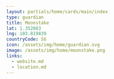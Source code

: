 ```yaml
---
layout: partials/home/cards/main/index
type: guardian
title: Moonstake
lat: 1.352083
lng: 103.819839
countryCode: SG
icon: /assets/img/home/guardian.svg
image: /assets/img/home/moonstake.png
links:
  - website.md
  - location.md
---
```

